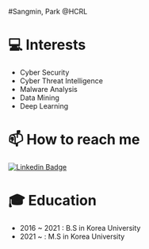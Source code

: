 #Sangmin, Park @HCRL

# 💻 Interests
* Cyber Security
* Cyber Threat Intelligence
* Malware Analysis
* Data Mining
* Deep Learning

# 📫 How to reach me
[![Linkedin Badge](https://img.shields.io/badge/-LinkedIn-blue?style=flat-square&logo=Linkedin&logoColor=white&link=https://www.linkedin.com/in/sang-min-park-501031154/)](https://www.linkedin.com/in/sang-min-park-501031154/)

# 🎓 Education
* 2016 ~ 2021 : B.S in Korea University
* 2021 ~ : M.S in Korea University

<!---
HCRL/HCRL is a ✨ special ✨ repository because its `README.md` (this file) appears on your GitHub profile.
You can click the Preview link to take a look at your changes.
--->

